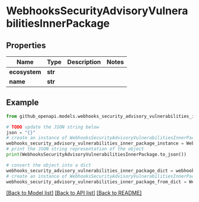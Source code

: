 # WebhooksSecurityAdvisoryVulnerabilitiesInnerPackage


## Properties

Name | Type | Description | Notes
------------ | ------------- | ------------- | -------------
**ecosystem** | **str** |  | 
**name** | **str** |  | 

## Example

```python
from github_openapi.models.webhooks_security_advisory_vulnerabilities_inner_package import WebhooksSecurityAdvisoryVulnerabilitiesInnerPackage

# TODO update the JSON string below
json = "{}"
# create an instance of WebhooksSecurityAdvisoryVulnerabilitiesInnerPackage from a JSON string
webhooks_security_advisory_vulnerabilities_inner_package_instance = WebhooksSecurityAdvisoryVulnerabilitiesInnerPackage.from_json(json)
# print the JSON string representation of the object
print(WebhooksSecurityAdvisoryVulnerabilitiesInnerPackage.to_json())

# convert the object into a dict
webhooks_security_advisory_vulnerabilities_inner_package_dict = webhooks_security_advisory_vulnerabilities_inner_package_instance.to_dict()
# create an instance of WebhooksSecurityAdvisoryVulnerabilitiesInnerPackage from a dict
webhooks_security_advisory_vulnerabilities_inner_package_from_dict = WebhooksSecurityAdvisoryVulnerabilitiesInnerPackage.from_dict(webhooks_security_advisory_vulnerabilities_inner_package_dict)
```
[[Back to Model list]](../README.md#documentation-for-models) [[Back to API list]](../README.md#documentation-for-api-endpoints) [[Back to README]](../README.md)


